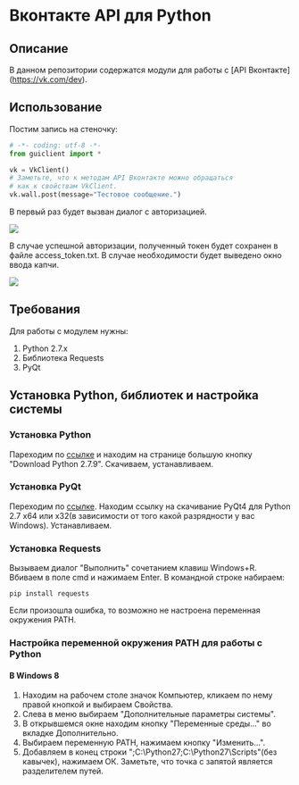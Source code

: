 # Вконтакте API для Python

## Описание

В данном репозитории содержатся модули для работы с [API Вконтакте]
(https://vk.com/dev). 

## Использование

Постим запись на стеночку:

```Python
# -*- coding: utf-8 -*-
from guiclient import *

vk = VkClient()
# Заметьте, что к методам API Вконтакте можно обращаться
# как к свойствам VkClient.
vk.wall.post(message="Тестовое сообщение.")
```
В первый раз будет вызван диалог с авторизацией. 

<img src="http://i.gyazo.com/f352a3b873ccd080669abda08a933986.png">

В случае успешной авторизации, полученный токен будет сохранен в файле 
access_token.txt. В случае необходимости будет выведено окно ввода
капчи.

<img src="http://i.gyazo.com/d11aa303494c299a4b18ad500330af6a.png">

## Требования

Для работы с модулем нужны:

1. Python 2.7.x
2. Библиотека Requests
3. PyQt

## Установка Python, библиотек и настройка системы

### Установка Python

Пареходим по [ссылке](https://www.python.org/downloads/) и находим на странице 
большую кнопку "Download Python 2.7.9". Скачиваем, устанавливаем.

### Установка PyQt

Переходим по [ссылке](http://www.riverbankcomputing.com/software/pyqt/download).
Находим ссылку на скачивание PyQt4 для Python 2.7 x64 или x32(в зависимости от 
того какой разрядности у вас Windows). Устанавливаем.

### Установка Requests

Вызываем диалог "Выполнить" сочетанием клавиш Windows+R. Вбиваем в поле cmd и 
нажимаем Enter. В командной строке набираем:

    pip install requests

Если произошла ошибка, то возможно не настроена переменная окружения PATH.

### Настройка переменной окружения PATH для работы с Python

#### В Windows 8

1. Находим на рабочем столе значок Компьютер, кликаем по нему правой кнопкой и 
выбираем Свойства.
2. Слева в меню выбираем "Дополнительные параметры системы".
3. В открывшемся окне находим кнопку "Переменные среды..." во вкладке 
Дополнительно.
4. Выбираем переменную PATH, нажимаем кнопку "Изменить...".
5. Добавляем в конец строки ";C:\Python27;C:\Python27\Scripts"(без кавычек), 
нажимаем ОК. Заметьте, что точка с запятой является разделителем путей.
